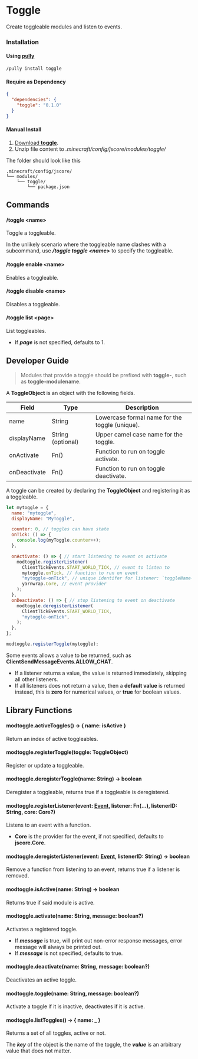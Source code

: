 # Toggle

Create toggleable modules and listen to events.

### Installation

#### Using [pully](https://github.com/FabricCore/pully)

```
/pully install toggle
```

#### Require as Dependency

```json
{
  "dependencies": {
    "toggle": "0.1.0"
  }
}
```

#### Manual Install

1. [Download **toggle**](https://github.com/FabricCore/modtoggle/archive/refs/heads/master.zip).
2. Unzip file content to _.minecraft/config/jscore/modules/toggle/_

The folder should look like this

```
.minecraft/config/jscore/
└── modules/
    └── toggle/
        └── package.json
```

## Commands

#### /toggle &lt;name&gt;

Toggle a toggleable.

In the unlikely scenario where the toggleable name clashes with a subcommand, use **_/toggle toggle &lt;name&gt;_** to specify the toggleable.

#### /toggle enable &lt;name&gt;

Enables a toggleable.

#### /toggle disable &lt;name&gt;

Disables a toggleable.

#### /toggle list &lt;page&gt;

List toggleables.

- If **_page_** is not specified, defaults to 1.

## Developer Guide

> Modules that provide a toggle should be prefixed with **toggle-**, such as **toggle-modulename**.

A **ToggleObject** is an object with the following fields.

| Field        | Type              | Description                                    |
| ------------ | ----------------- | ---------------------------------------------- |
| name         | String            | Lowercase formal name for the toggle (unique). |
| displayName  | String (optional) | Upper camel case name for the toggle.          |
| onActivate   | Fn()              | Function to run on toggle activate.            |
| onDeactivate | Fn()              | Function to run on toggle deactivate.          |

A toggle can be created by declaring the **ToggleObject** and registering it as a toggleable.

```js
let mytoggle = {
  name: "mytoggle",
  displayName: "MyToggle",

  counter: 0, // toggles can have state
  onTick: () => {
    console.log(myToggle.counter++);
  },

  onActivate: () => { // start listening to event on activate
    modtoggle.registerListener(
      ClientTickEvents.START_WORLD_TICK, // event to listen to
      mytoggle.onTick, // function to run on event
      "mytoggle-onTick", // unique identifer for listener: `toggleName-functionName`
      yarnwrap.Core, // event provider
    );
  },
  onDeactivate: () => { // stop listening to event on deactivate
    modtoggle.deregisterListener(
      ClientTickEvents.START_WORLD_TICK,
      "mytoggle-onTick",
    );
  },
};

modtoggle.registerToggle(mytoggle);
```

Some events allows a value to be returned, such as **ClientSendMessageEvents.ALLOW_CHAT**.
- If a listener returns a value, the value is returned immediately, skipping all other listeners.
- If all listeners does not return a value, then a **default value** is returned instead, this is **zero** for numerical values, or **true** for boolean values.

## Library Functions

#### modtoggle.activeToggles() → { name: isActive }

Return an index of active toggleables.

#### modtoggle.registerToggle(toggle: ToggleObject)

Register or update a toggleable.

#### modtoggle.deregisterToggle(name: String) → boolean

Deregister a toggleable, returns true if a toggleable is deregistered.

#### modtoggle.registerListener(event: [Event](https://wiki.fabricmc.net/tutorial:event_index), listener: Fn(...), listenerID: String, core: Core?)

Listens to an event with a function.

- **Core** is the provider for the event, if not specified, defaults to **jscore.Core**.

#### modtoggle.deregisterListener(event: [Event](https://wiki.fabricmc.net/tutorial:event_index), listenerID: String) → boolean

Remove a function from listening to an event, returns true if a listener is removed.

#### modtoggle.isActive(name: String) → boolean

Returns true if said module is active.

#### modtoggle.activate(name: String, message: boolean?)

Activates a registered toggle.

- If **_message_** is true, will print out non-error response messages, error message will always be printed out.
- If **_message_** is not specified, defaults to true.

#### modtoggle.deactivate(name: String, message: boolean?)

Deactivates an active toggle.

#### modtoggle.toggle(name: String, message: boolean?)

Activate a toggle if it is inactive, deactivates if it is active.

#### modtoggle.listToggles() → { name: \_ }

Returns a set of all toggles, active or not.

The **_key_** of the object is the name of the toggle, the **_value_** is an arbitrary value that does not matter.
